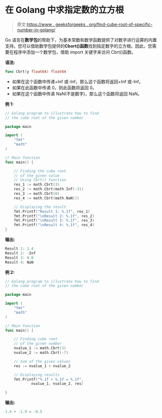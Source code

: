 # 在 Golang 中求指定数的立方根

> 原文:[https://www . geeksforgeeks . org/find-cube-root-of-specific-number-in-golang/](https://www.geeksforgeeks.org/finding-cube-root-of-specified-number-in-golang/)

Go 语言在**数学包**的帮助下，为基本常数和数学函数提供了对数字进行运算的内置支持。您可以借助数学包提供的**Cbort()函数**找到指定数字的立方根。因此，您需要在程序中添加一个数学包，借助 import 关键字来访问 Cbrt()函数。

**语法:**

```go
func Cbrt(y float64) float64
```

*   如果在这个函数中传递+Inf 或-Inf，那么这个函数将返回+Inf 或-Inf。
*   如果在此函数中传递 0，则此函数将返回 0。
*   如果在这个函数中传递 NaN(不是数字)，那么这个函数将返回 NaN。

**例 1:**

```go
// Golang program to illustrate how to find
// the cube root of the given number

package main

import (
    "fmt"
    "math"
)

// Main function
func main() {

    // Finding the cube root
    // of the given value
    // Using Cbrt() function
    res_1 := math.Cbrt(3)
    res_2 := math.Cbrt(math.Inf(-3))
    res_3 := math.Cbrt(0)
    res_4 := math.Cbrt(math.NaN())

    // Displaying the result
    fmt.Printf("Result 1: %.1f", res_1)
    fmt.Printf("\nResult 2: %.1f", res_2)
    fmt.Printf("\nResult 3: %.1f", res_3)
    fmt.Printf("\nResult 4: %.1f", res_4)
}
```

**输出:**

```go
Result 1: 1.4
Result 2: -Inf
Result 3: 0.0
Result 4: NaN

```

**例 2:**

```go
// Golang program to illustrate how to find
// the cube root of the given number

package main

import (
    "fmt"
    "math"
)

// Main function
func main() {

    // Finding cube root 
    // of the given number
    nvalue_1 := math.Cbrt(3)
    nvalue_2 := math.Cbrt(-7)

    // Sum of the given values
    res := nvalue_1 + nvalue_2

    // Displaying results
    fmt.Printf("%.1f + %.1f = %.1f",
            nvalue_1, nvalue_2, res)

}
```

**输出:**

```go
1.4 + -1.9 = -0.5
```